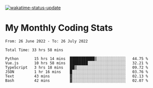 [![wakatime-status-update](https://github.com/noopurphalak/noopurphalak/workflows/wakatime-status-update/badge.svg)](https://github.com/noopurphalak/noopurphalak/actions/workflows/main.yml)

# My Monthly Coding Stats

<!--START_SECTION:waka-->

```text
From: 26 June 2022 - To: 26 July 2022

Total Time: 33 hrs 58 mins

Python       15 hrs 14 mins  ███████████▒░░░░░░░░░░░░░   44.75 %
Vue.js       10 hrs 58 mins  ████████░░░░░░░░░░░░░░░░░   32.21 %
TypeScript   3 hrs 18 mins   ██▒░░░░░░░░░░░░░░░░░░░░░░   09.72 %
JSON         1 hr 16 mins    █░░░░░░░░░░░░░░░░░░░░░░░░   03.76 %
Text         43 mins         ▓░░░░░░░░░░░░░░░░░░░░░░░░   02.13 %
Bash         42 mins         ▓░░░░░░░░░░░░░░░░░░░░░░░░   02.07 %
```

<!--END_SECTION:waka-->
